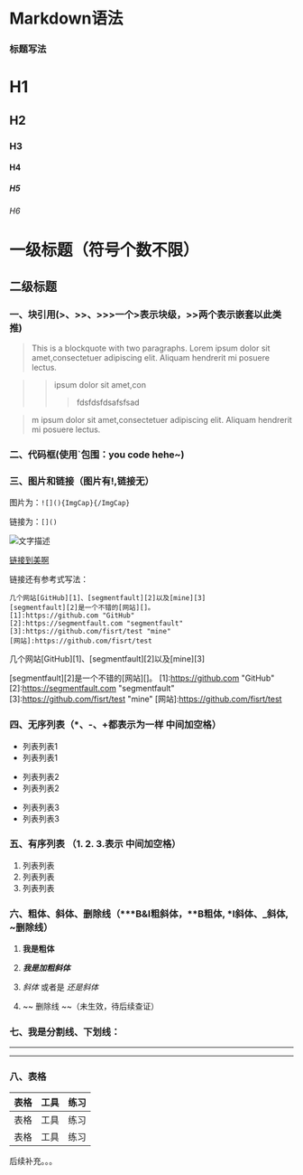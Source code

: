 # Markdown语法

### 标题写法

# H1
## H2
### H3
#### H4
##### H5
###### H6

一级标题（符号个数不限）
========================
二级标题
-----

    
### 一、块引用(>、>>、>>>一个>表示块级，>>两个表示嵌套以此类推)   
> This is a blockquote with two paragraphs. Lorem ipsum dolor sit amet,consectetuer adipiscing elit. Aliquam hendrerit mi posuere lectus.

>> ipsum dolor sit amet,con
>>>fdsfdsfdsafsfsad

> m ipsum dolor sit amet,consectetuer adipiscing elit. Aliquam hendrerit mi posuere lectus.
    

### 二、代码框(使用`包围：you code hehe~)

### 三、图片和链接（图片有!,链接无）
图片为：`![](){ImgCap}{/ImgCap}	`
 	
链接为：`[]()`
 
![文字描述](http://cdn.meia.me/public/images/ilogo.svg)

[链接到美啊](https://meia.me)

链接还有参考式写法：

	几个网站[GitHub][1]、[segmentfault][2]以及[mine][3]		
	[segmentfault][2]是一个不错的[网站][]。		
	[1]:https://github.com "GitHub"		
	[2]:https://segmentfault.com "segmentfault"		
	[3]:https://github.com/fisrt/test "mine"		
	[网站]:https://github.com/fisrt/test	

几个网站[GitHub][1]、[segmentfault][2]以及[mine][3]

[segmentfault][2]是一个不错的[网站][]。
[1]:https://github.com "GitHub"		
[2]:https://segmentfault.com "segmentfault"		
[3]:https://github.com/fisrt/test "mine"
[网站]:https://github.com/fisrt/test


### 四、无序列表（*、-、+都表示为一样 中间加空格）   
* 列表列表1
* 列表列表1
+ 列表列表2
+ 列表列表2
- 列表列表3
- 列表列表3

### 五、有序列表 （1. 2. 3.表示 中间加空格）   
1. 列表列表
2. 列表列表
3. 列表列表

### 六、粗体、斜体、删除线（***B&I粗斜体，**B粗体, *I斜体、_斜体, ~删除线）
1. **我是粗体**

2. ***我是加粗斜体*** 

3. *斜体* 或者是 _还是斜体_

5.  ~~ 删除线 ~~（未生效，待后续查证）


### 七、我是分割线、下划线：
***
---

### 八、表格
| 表格| 工具| 练习|
| ---| ---| ---|
| 表格| 工具| 练习|
| 表格| 工具| 练习|






后续补充。。。
